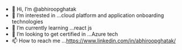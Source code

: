 - 👋 Hi, I’m @abhiroopghatak
- 👀 I’m interested in ...cloud platform and application onboarding technologies
- 🌱 I’m currently learning ...react js
- 💞️ I’m looking to get certified in ...Azure tech
- 📫 How to reach me ...https://www.linkedin.com/in/abhiroopghatak/

<!---
abhiroopghatak/abhiroopghatak is a ✨ special ✨ repository because its `README.md` (this file) appears on your GitHub profile.
You can click the Preview link to take a look at your changes.
--->
